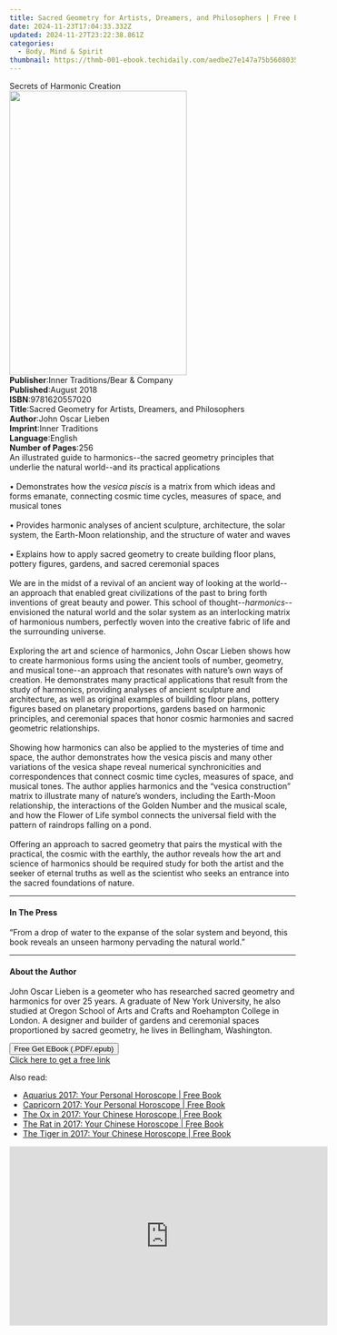 ```yaml
---
title: Sacred Geometry for Artists, Dreamers, and Philosophers | Free Book
date: 2024-11-23T17:04:33.332Z
updated: 2024-11-27T23:22:38.861Z
categories:
  - Body, Mind & Spirit
thumbnail: https://thmb-001-ebook.techidaily.com/aedbe27e147a75b560803579a593c2d0e6c61dd19093619f46cda7f2b6a60f3e.jpg
---
```

<main id="book-container">
  <div class="flex flex-col">
    <div class="book-brief flex-1 py-6 px-4 sm:p-6 md:py-10 md:px-8">
      <!-- brief-->
      <div class="book-brief-main">Secrets of Harmonic Creation</div>
    </div>
    <div
      class="book-meta-info flex-1 grid gap-4 col-start-1 col-end-3 row-start-1 sm:mb-6 sm:grid-cols-4 lg:gap-6 lg:col-start-2 lg:row-end-6 lg:row-span-6 lg:mb-0"
    >
      <div
        class="book-meta-info-left place-content-center mt-4 p-4 text-sm leading-6 col-start-2 col-span-2 dark:text-slate-400"
      >
        <img
          class="w-full h-500 object-cover rounded-lg sm:h-255 sm:col-span-2 lg:col-span-full"
          src="https://img-001-ebook.techidaily.com/94ee3bae14ca21c7a4f6847abc29de62ddda3a81a370669b29f91cf5a00f5826.jpg"
          alt=""
          width="312"
          height="500"
        />
      </div>
      <div
        class="book-meta-info-right mt-2 col-start-1 row-start-2 col-span-3 self-center"
      >
        <!-- meta data  -->
        <div class="flex flex-col px-4 md:px-8">
          <div class="flex-1">
            <strong>Publisher</strong>:<span class="px-2"
              >Inner Traditions/Bear &amp; Company</span
            >
          </div>
          <div class="flex-1">
            <strong>Published</strong>:<span class="px-2">August 2018</span>
          </div>
          <div class="flex-1">
            <strong>ISBN</strong>:<span class="px-2">9781620557020</span>
          </div>
          <div class="flex-1">
            <strong>Title</strong>:<span class="px-2"
              >Sacred Geometry for Artists, Dreamers, and Philosophers</span
            >
          </div>
          <div class="flex-1">
            <strong>Author</strong>:<span class="px-2">John Oscar Lieben</span>
          </div>
          <div class="flex-1">
            <strong>Imprint</strong>:<span class="px-2">Inner Traditions</span>
          </div>
          <div class="flex-1">
            <strong>Language</strong>:<span class="px-2">English</span>
          </div>
          <div class="flex-1">
            <strong>Number of Pages</strong>:<span class="px-2">256</span>
          </div>
        </div>
      </div>
    </div>
    <div class="book-description flex-1 py-6 px-4 sm:p-6 md:py-10 md:px-8">
      <div class="book-description-main">
        <div accordion-content="" id="description">
          An illustrated guide to harmonics--the sacred geometry principles that
          underlie the natural world--and its practical applications
          <br /><br />• Demonstrates how the <i>vesica piscis</i> is a matrix
          from which ideas and forms emanate, connecting cosmic time cycles,
          measures of space, and musical tones <br /><br />• Provides harmonic
          analyses of ancient sculpture, architecture, the solar system, the
          Earth-Moon relationship, and the structure of water and waves
          <br /><br />• Explains how to apply sacred geometry to create building
          floor plans, pottery figures, gardens, and sacred ceremonial spaces
          <br /><br />We are in the midst of a revival of an ancient way of
          looking at the world--an approach that enabled great civilizations of
          the past to bring forth inventions of great beauty and power. This
          school of thought--<i>harmonics</i>--envisioned the natural world and
          the solar system as an interlocking matrix of harmonious numbers,
          perfectly woven into the creative fabric of life and the surrounding
          universe. <br /><br />Exploring the art and science of harmonics, John
          Oscar Lieben shows how to create harmonious forms using the ancient
          tools of number, geometry, and musical tone--an approach that
          resonates with nature’s own ways of creation. He demonstrates many
          practical applications that result from the study of harmonics,
          providing analyses of ancient sculpture and architecture, as well as
          original examples of building floor plans, pottery figures based on
          planetary proportions, gardens based on harmonic principles, and
          ceremonial spaces that honor cosmic harmonies and sacred geometric
          relationships. <br /><br />Showing how harmonics can also be applied
          to the mysteries of time and space, the author demonstrates how the
          vesica piscis and many other variations of the vesica shape reveal
          numerical synchronicities and correspondences that connect cosmic time
          cycles, measures of space, and musical tones. The author applies
          harmonics and the “vesica construction” matrix to illustrate many of
          nature’s wonders, including the Earth-Moon relationship, the
          interactions of the Golden Number and the musical scale, and how the
          Flower of Life symbol connects the universal field with the pattern of
          raindrops falling on a pond. <br /><br />Offering an approach to
          sacred geometry that pairs the mystical with the practical, the cosmic
          with the earthly, the author reveals how the art and science of
          harmonics should be required study for both the artist and the seeker
          of eternal truths as well as the scientist who seeks an entrance into
          the sacred foundations of nature.
        </div>
        <div class="accordion-fader"></div>
      </div>
    </div>
    <div class="book-excerpts flex-1 py-6 px-4 sm:p-6 md:py-10 md:px-8">
      <!-- excerpts-->
      <div class="book-excerpts-main">
        <hr />
        <h4 class="placeholder placeholder-heading">
          <span>In The Press</span>
        </h4>
        <p>
          “From a drop of water to the expanse of the solar system and beyond,
          this book reveals an unseen harmony pervading the natural world.”
        </p>
      </div>
    </div>
    <div class="book-about-author flex-1 py-6 px-4 sm:p-6 md:py-10 md:px-8">
      <!-- about author-->
      <div class="book-main-author-main">
        <hr />
        <h4 class="placeholder placeholder-heading">
          <span>About the Author</span>
        </h4>
        <p>
          John Oscar Lieben is a geometer who has researched sacred geometry and
          harmonics for over 25 years. A graduate of New York University, he
          also studied at Oregon School of Arts and Crafts and Roehampton
          College in London. A designer and builder of gardens and ceremonial
          spaces proportioned by sacred geometry, he lives in Bellingham,
          Washington.
        </p>
      </div>
    </div>
    <div class="book-free-get flex-1 py-6 px-4 sm:p-6 md:py-10 md:px-8">
      <button
        id="btn-free-get"
        class="bg-blue-500 hover:bg-blue-700 text-white font-bold py-2 px-4 rounded"
      >
        Free Get EBook (.PDF/.epub)
      </button>
      <div id="countdown-display" class="px-2 text-lg mt-2"></div>
      <a
        id="free-link"
        class="hidden bg-blue-500 hover:bg-blue-700 text-white font-bold py-2 px-4 rounded"
        href="https://www.ebooks.com/en-us/book/95917952/sacred-geometry-for-artists-dreamers-and-philosophers/john-oscar-lieben/"
        target="_blank"
        >Click here to get a free link</a
      >
    </div>
    <script>
      let countdownTime = 0;
      let countdownInterval = null;
      document
        .getElementById('btn-free-get')
        .addEventListener('click', startCountdown);
      function startCountdown() {
        countdownTime = new Date().getTime() + 60000 * 3;
        countdownInterval = setInterval(updateCountdown, 1000);
        document.getElementById('btn-free-get').disabled = true;
        document
          .getElementById('btn-free-get')
          .classList.add('bg-gray-500', 'cursor-not-allowed');
      }
      function updateCountdown() {
        let currentTime = new Date().getTime();
        let timeLeft = countdownTime - currentTime;
        let secondsLeft = Math.floor(timeLeft / 1000);
        document.getElementById('countdown-display').innerHTML =
          `Remaining time: ${secondsLeft} seconds.`;
        if (secondsLeft <= 0) {
          clearInterval(countdownInterval);
          document.getElementById('btn-free-get').classList.add('hidden');
          document.getElementById('free-link').classList.remove('hidden');
          document.getElementById('countdown-display').innerHTML = '';
        }
      }
    </script>
  </div>
</main>

<ins class="adsbygoogle"
      style="display:block"
      data-ad-client="ca-pub-7571918770474297"
      data-ad-slot="8358498916"
      data-ad-format="auto"
      data-full-width-responsive="true"></ins>
    

<span class="atpl-alsoreadstyle">Also read:</span>
<div><ul>
<li><a href="https://novels-ebooks.techidaily.com/2581654-9780008205386-aquarius-2017-your-personal-horoscope/"><u>Aquarius 2017: Your Personal Horoscope | Free Book</u></a></li>
<li><a href="https://novels-ebooks.techidaily.com/2581653-9780008205379-capricorn-2017-your-personal-horoscope/"><u>Capricorn 2017: Your Personal Horoscope | Free Book</u></a></li>
<li><a href="https://novels-ebooks.techidaily.com/2581656-9780008205416-the-ox-in-2017-your-chinese-horoscope/"><u>The Ox in 2017: Your Chinese Horoscope | Free Book</u></a></li>
<li><a href="https://novels-ebooks.techidaily.com/2581655-9780008205409-the-rat-in-2017-your-chinese-horoscope/"><u>The Rat in 2017: Your Chinese Horoscope | Free Book</u></a></li>
<li><a href="https://novels-ebooks.techidaily.com/2581657-9780008205423-the-tiger-in-2017-your-chinese-horoscope/"><u>The Tiger in 2017: Your Chinese Horoscope | Free Book</u></a></li>
</ul></div>

<!-- affiliate ads begin -->
<iframe width="560" height="315" src="https://www.youtube.com/embed/XS1nQCe95LU?si=A2dhdFkSAI61_nKA&autoplay=1" title="YouTube video player" frameborder="0" allow="accelerometer; autoplay; clipboard-write; encrypted-media; gyroscope; picture-in-picture; web-share" referrerpolicy="strict-origin-when-cross-origin" allowfullscreen></iframe>
<!-- affiliate ads end -->

